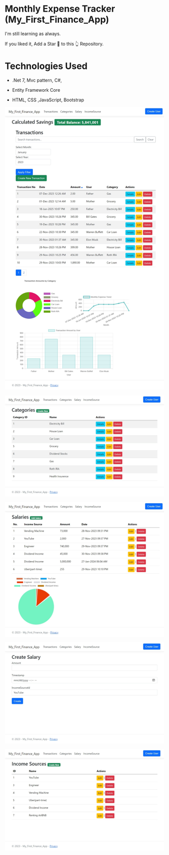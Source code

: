 # Monthly Expense Tracker (My_First_Finance_App)
I'm still learning as always. 

If you liked it, Add a Star 🌟 to this 👆 Repository.

<h1> Technologies Used</h1>

- .Net 7, Mvc pattern, C#, 
- Entity Framework Core

- HTML, CSS ,JavaScript, Bootstrap


![alt text](https://github.com/EaindrayFromEarth/My_First_Finance_App/blob/master/Web%20capture_30-11-2023_24642_localhost.jpeg?raw=true)

![alt text](https://github.com/EaindrayFromEarth/My_First_Finance_App/blob/master/Web%20capture_30-11-2023_24710_localhost.jpeg?raw=true)

![alt text](https://github.com/EaindrayFromEarth/My_First_Finance_App/blob/master/Web%20capture_30-11-2023_24723_localhost.jpeg?raw=true)

![alt text](https://github.com/EaindrayFromEarth/My_First_Finance_App/blob/master/Web%20capture_30-11-2023_24743_localhost.jpeg?raw=true)

![alt text](https://github.com/EaindrayFromEarth/My_First_Finance_App/blob/master/Web%20capture_30-11-2023_2482_localhost.jpeg?raw=true)

